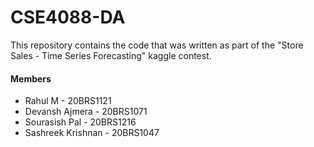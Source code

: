 # CSE4088-DA
This repository contains the code that was written as part of the "Store Sales - Time Series Forecasting" kaggle contest.

#### Members
* Rahul M - 20BRS1121
* Devansh Ajmera - 20BRS1071
* Sourasish Pal - 20BRS1216
* Sashreek Krishnan - 20BRS1047

